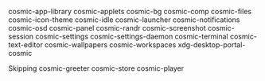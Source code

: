 cosmic-app-library
cosmic-applets
cosmic-bg
cosmic-comp
cosmic-files
cosmic-icon-theme
cosmic-idle
cosmic-launcher
cosmic-notifications
cosmic-osd
cosmic-panel
cosmic-randr
cosmic-screenshot
cosmic-session
cosmic-settings
cosmic-settings-daemon
cosmic-terminal
cosmic-text-editor
cosmic-wallpapers
cosmic-workspaces
xdg-desktop-portal-cosmic

Skipping
cosmic-greeter
cosmic-store
cosmic-player
